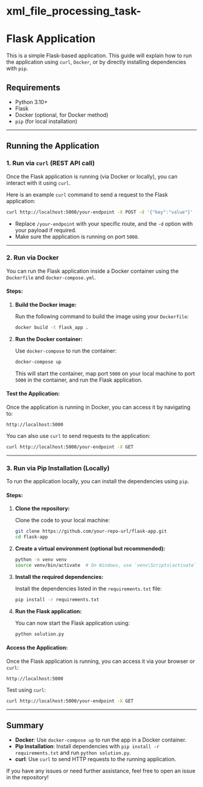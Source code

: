 # xml_file_processing_task-

# Flask Application

This is a simple Flask-based application. This guide will explain how to run the application using `curl`, `Docker`, or by directly installing dependencies with `pip`.

## Requirements

- Python 3.10+
- Flask
- Docker (optional, for Docker method)
- `pip` (for local installation)

---

## Running the Application

### 1. Run via `curl` (REST API call)

Once the Flask application is running (via Docker or locally), you can interact with it using `curl`.

Here is an example `curl` command to send a request to the Flask application:

```bash
curl http://localhost:5000/your-endpoint -X POST -d '{"key":"value"}' -H "Content-Type: application/json"
```

- Replace `/your-endpoint` with your specific route, and the `-d` option with your payload if required.
- Make sure the application is running on port `5000`.

---

### 2. Run via Docker

You can run the Flask application inside a Docker container using the `Dockerfile` and `docker-compose.yml`.

#### Steps:

1. **Build the Docker image:**

   Run the following command to build the image using your `Dockerfile`:

   ```bash
   docker build -t flask_app .
   ```

2. **Run the Docker container:**

   Use `docker-compose` to run the container:

   ```bash
   docker-compose up
   ```

   This will start the container, map port `5000` on your local machine to port `5000` in the container, and run the Flask application.

#### Test the Application:

Once the application is running in Docker, you can access it by navigating to:

```
http://localhost:5000
```

You can also use `curl` to send requests to the application:

```bash
curl http://localhost:5000/your-endpoint -X GET
```

---

### 3. Run via Pip Installation (Locally)

To run the application locally, you can install the dependencies using `pip`.

#### Steps:

1. **Clone the repository:**

   Clone the code to your local machine:

   ```bash
   git clone https://github.com/your-repo-url/flask-app.git
   cd flask-app
   ```

2. **Create a virtual environment (optional but recommended):**

   ```bash
   python -m venv venv
   source venv/bin/activate  # On Windows, use `venv\Scripts\activate`
   ```

3. **Install the required dependencies:**

   Install the dependencies listed in the `requirements.txt` file:

   ```bash
   pip install -r requirements.txt
   ```

4. **Run the Flask application:**

   You can now start the Flask application using:

   ```bash
   python solution.py
   ```

#### Access the Application:

Once the Flask application is running, you can access it via your browser or `curl`:

```
http://localhost:5000
```

Test using `curl`:

```bash
curl http://localhost:5000/your-endpoint -X GET
```

---

## Summary

- **Docker**: Use `docker-compose up` to run the app in a Docker container.
- **Pip Installation**: Install dependencies with `pip install -r requirements.txt` and run `python solution.py`.
- **curl**: Use `curl` to send HTTP requests to the running application.

If you have any issues or need further assistance, feel free to open an issue in the repository!
